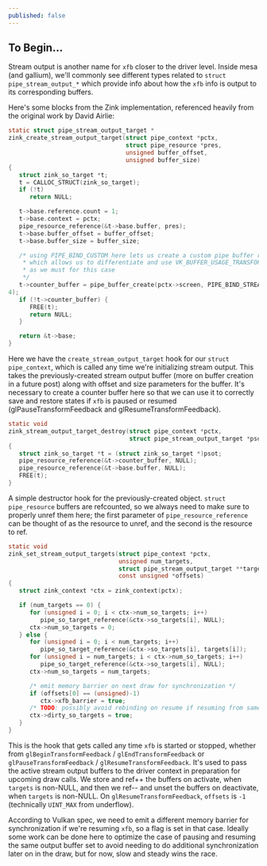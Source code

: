 ```yaml
---
published: false
---
```

## To Begin...
Stream output is another name for `xfb` closer to the driver level. Inside mesa (and gallium), we'll commonly see different types related to `struct pipe_stream_output_*` which provide info about how the `xfb` info is output to its corresponding buffers.

Here's some blocks from the Zink implementation, referenced heavily from the original work by David Airlie:

```C
static struct pipe_stream_output_target *
zink_create_stream_output_target(struct pipe_context *pctx,
                                 struct pipe_resource *pres,
                                 unsigned buffer_offset,
                                 unsigned buffer_size)
{
   struct zink_so_target *t;
   t = CALLOC_STRUCT(zink_so_target);
   if (!t)
      return NULL;

   t->base.reference.count = 1;
   t->base.context = pctx;
   pipe_resource_reference(&t->base.buffer, pres);
   t->base.buffer_offset = buffer_offset;
   t->base.buffer_size = buffer_size;

   /* using PIPE_BIND_CUSTOM here lets us create a custom pipe buffer resource,
    * which allows us to differentiate and use VK_BUFFER_USAGE_TRANSFORM_FEEDBACK_COUNTER_BUFFER_BIT_EXT
    * as we must for this case
    */
   t->counter_buffer = pipe_buffer_create(pctx->screen, PIPE_BIND_STREAM_OUTPUT | PIPE_BIND_CUSTOM, PIPE_USAGE_DEFAULT,
4);
   if (!t->counter_buffer) {
      FREE(t);
      return NULL;
   }

   return &t->base;
}
```

Here we have the `create_stream_output_target` hook for our `struct pipe_context`, which is called any time we're initializing stream output. This takes the previously-created stream output buffer (more on buffer creation in a future post) along with offset and size parameters for the buffer. It's necessary to create a counter buffer here so that we can use it to correctly save and restore states if `xfb` is paused or resumed (glPauseTransformFeedback and glResumeTransformFeedback).


```C
static void
zink_stream_output_target_destroy(struct pipe_context *pctx,
                                  struct pipe_stream_output_target *psot)
{
   struct zink_so_target *t = (struct zink_so_target *)psot;
   pipe_resource_reference(&t->counter_buffer, NULL);
   pipe_resource_reference(&t->base.buffer, NULL);
   FREE(t);
}
```

A simple destructor hook for the previously-created object. `struct pipe_resource` buffers are refcounted, so we always need to make sure to properly unref them here; the first parameter of `pipe_resource_reference` can be thought of as the resource to unref, and the second is the resource to ref.


```C
static void
zink_set_stream_output_targets(struct pipe_context *pctx,
                               unsigned num_targets,
                               struct pipe_stream_output_target **targets,
                               const unsigned *offsets)
{
   struct zink_context *ctx = zink_context(pctx);

   if (num_targets == 0) {
      for (unsigned i = 0; i < ctx->num_so_targets; i++)
         pipe_so_target_reference(&ctx->so_targets[i], NULL);
      ctx->num_so_targets = 0;
   } else {
      for (unsigned i = 0; i < num_targets; i++)
         pipe_so_target_reference(&ctx->so_targets[i], targets[i]);
      for (unsigned i = num_targets; i < ctx->num_so_targets; i++)
         pipe_so_target_reference(&ctx->so_targets[i], NULL);
      ctx->num_so_targets = num_targets;

      /* emit memory barrier on next draw for synchronization */
      if (offsets[0] == (unsigned)-1)
         ctx->xfb_barrier = true;
      /* TODO: possibly avoid rebinding on resume if resuming from same buffers? */
      ctx->dirty_so_targets = true;
   }
}
```

This is the hook that gets called any time `xfb` is started or stopped, whether from `glBeginTransformFeedback` / `glEndTransformFeedback` or `glPauseTransformFeedback` / `glResumeTransformFeedback`. It's used to pass the active stream output buffers to the driver context in preparation for upcoming draw calls. We store and ref++ the buffers on activate, when `targets` is non-NULL, and then we ref-- and unset the buffers on deactivate, when `targets` is non-NULL. On `glResumeTransformFeedback`, `offsets` is `-1` (technically `UINT_MAX` from underflow).

According to Vulkan spec, we need to emit a different memory barrier for synchronization if we're resuming `xfb`, so a flag is set in that case. Ideally some work can be done here to optimize the case of pausing and resuming the same output buffer set to avoid needing to do additional synchronization later on in the draw, but for now, slow and steady wins the race.